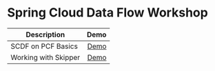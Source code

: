 # Spring Cloud Data Flow Workshop

| Description | Demo |
| --- | ---: |
| SCDF on PCF Basics |  [Demo](https://github.com/dbuchko/scdf-workshop/blob/master/lab-instructions/scdf-on-pcf-basics/scdf-on-pcf-basics.adoc) |
| Working with Skipper |  [Demo](https://github.com/dbuchko/scdf-workshop/blob/master/lab-instructions/working-with-skipper/working-with-skipper.adoc) |
